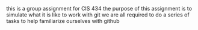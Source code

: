 this is a group assignment for CIS 434
the purpose of this assignment is to simulate what it is like to work with git
we are all required to do a series of tasks to help familiarize ourselves with github
